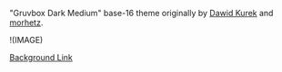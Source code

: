 "Gruvbox Dark Medium" base-16 theme originally by [Dawid Kurek](mailto:dawikur@gmail.com) and [morhetz](https://github.com/morhetz/gruvbox).

!(IMAGE)

[Background Link](https://w.wallhaven.cc/full/39/wallhaven-3911w9.jpg)
